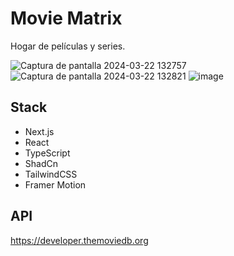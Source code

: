# Movie Matrix

Hogar de películas y series.

![Captura de pantalla 2024-03-22 132757](https://github.com/LaVieja1/movie-matrix/assets/65514301/f08f0d9b-338e-4c52-b829-2e196a71c1c0)
![Captura de pantalla 2024-03-22 132821](https://github.com/LaVieja1/movie-matrix/assets/65514301/657b548a-de53-4ac3-a242-e4deaeaa1543)
![image](https://github.com/LaVieja1/movie-matrix/assets/65514301/d06494f4-af10-4fa5-acaf-388fe37d8368)


## Stack

- Next.js
- React
- TypeScript
- ShadCn
- TailwindCSS
- Framer Motion

## API

https://developer.themoviedb.org

